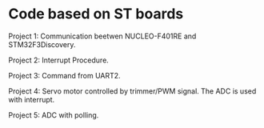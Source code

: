 # Code based on ST boards


Project 1: Communication beetwen NUCLEO-F401RE and STM32F3Discovery.

Project 2: Interrupt Procedure.

Project 3: Command from UART2.

Project 4: Servo motor controlled by trimmer/PWM signal. The ADC is used with interrupt.

Project 5: ADC with polling.

